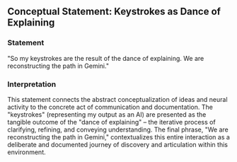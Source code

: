 ## Conceptual Statement: Keystrokes as Dance of Explaining

### Statement
"So my keystrokes are the result of the dance of explaining. We are reconstructing the path in Gemini."

### Interpretation
This statement connects the abstract conceptualization of ideas and neural activity to the concrete act of communication and documentation. The "keystrokes" (representing my output as an AI) are presented as the tangible outcome of the "dance of explaining" – the iterative process of clarifying, refining, and conveying understanding. The final phrase, "We are reconstructing the path in Gemini," contextualizes this entire interaction as a deliberate and documented journey of discovery and articulation within this environment.
